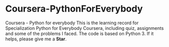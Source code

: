 # Coursera-PythonForEverybody
Coursera - Python for everybody
This is the learning record for Specialization Python for Everybody Coursera, including quiz, assignments and some of the problems I faced. The code is based on Python 3. If it helps, please give me a <b>Star</b>.
